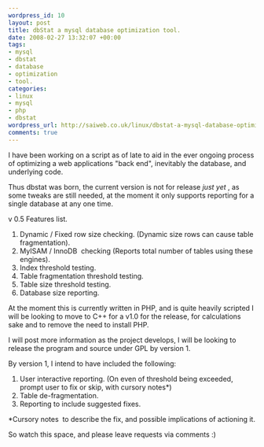 ```yaml
--- 
wordpress_id: 10
layout: post
title: dbStat a mysql database optimization tool.
date: 2008-02-27 13:32:07 +00:00
tags: 
- mysql
- dbstat
- database
- optimization
- tool.
categories: 
- linux
- mysql
- php
- dbstat
wordpress_url: http://saiweb.co.uk/linux/dbstat-a-mysql-database-optimization-tool
comments: true
---
```

I have been working on a script as of late to aid in the ever ongoing process of optimizing a web applications "back end", inevitably the database, and underlying code.

Thus dbstat was born, the current version is not for release _just yet_ , as some tweaks are still needed, at the moment it only supports reporting for a single database at any one time.

v 0.5 Features list.
<ol>
	<li>Dynamic / Fixed row size checking. (Dynamic size rows can cause table fragmentation).</li>
	<li>MyISAM / InnoDB  checking (Reports total number of tables using these engines).</li>
	<li>Index threshold testing.</li>
	<li>Table fragmentation threshold testing.</li>
	<li>Table size threshold testing.</li>
	<li>Database size reporting.</li>
</ol>
At the moment this is currently written in PHP, and is quite heavily scripted I will be looking to move to C++ for a v1.0 for the release, for calculations sake and to remove the need to install PHP.

I will post more information as the project develops, I will be looking to release the program and source under GPL by version 1.

By version 1, I intend to have included the following:
<ol>
	<li>User interactive reporting. (On even of threshold being exceeded, prompt user to fix or skip, with cursory notes*)</li>
	<li>Table de-fragmentation.</li>
	<li>Reporting to include suggested fixes.</li>
</ol>
*Cursory notes  to describe the fix, and possible implications of actioning it.

So watch this space, and please leave requests via comments :)
